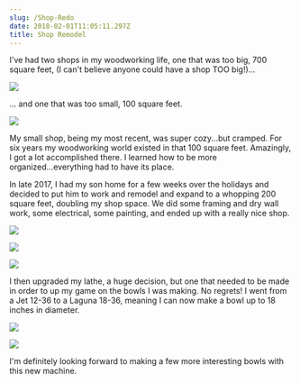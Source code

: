 ```yaml
---
slug: /Shop-Redo
date: 2018-02-01T11:05:11.297Z
title: Shop Remodel
---
```

I've had two shops in my woodworking life, one that was too big, 700 square feet, (I can't believe anyone could have a shop TOO big!)...

![](https://res.cloudinary.com/dy6lb8vna/image/upload/v1548846775/other/shopinside2.jpg)

... and one that was too small, 100 square feet. 

![](https://res.cloudinary.com/dy6lb8vna/image/upload/v1548846944/other/DSC_0008.jpg)

 My small shop, being my most recent, was super cozy...but cramped.  For six years my woodworking world existed in that 100 square feet.  Amazingly, I got a lot accomplished there.  I learned how to be more organized...everything had to have its place.



In late 2017, I had my son home for a few weeks over the holidays and decided to put him to work and remodel and expand to a whopping 200 square feet, doubling my shop space.  We did some framing and dry wall work, some electrical, some painting, and ended up with a really nice shop. 

![](https://res.cloudinary.com/dy6lb8vna/image/upload/v1548847414/other/IMG_2171.jpg)

![](https://res.cloudinary.com/dy6lb8vna/image/upload/v1548847524/other/IMG_2175.jpg)

![](https://res.cloudinary.com/dy6lb8vna/image/upload/v1548847415/other/IMG_9426.jpg)

I then upgraded my lathe, a huge decision, but one that needed to be made in order to up my game on the bowls I was making.  No regrets!  I went from a Jet 12-36 to a Laguna 18-36, meaning I can now make a bowl up to 18 inches in diameter.  

![](https://res.cloudinary.com/dy6lb8vna/image/upload/a_360/v1/other/IMG_2868.jpg)

![](https://res.cloudinary.com/dy6lb8vna/image/upload/v1548848146/other/IMG_9508.jpg)

I'm definitely looking forward to making a few more interesting bowls with this new machine.
